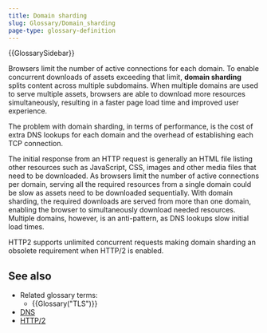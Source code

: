 ```yaml
---
title: Domain sharding
slug: Glossary/Domain_sharding
page-type: glossary-definition
---
```


{{GlossarySidebar}}

Browsers limit the number of active connections for each domain. To enable concurrent downloads of assets exceeding that limit, **domain sharding** splits content across multiple subdomains. When multiple domains are used to serve multiple assets, browsers are able to download more resources simultaneously, resulting in a faster page load time and improved user experience.

The problem with domain sharding, in terms of performance, is the cost of extra DNS lookups for each domain and the overhead of establishing each TCP connection.

The initial response from an HTTP request is generally an HTML file listing other resources such as JavaScript, CSS, images and other media files that need to be downloaded. As browsers limit the number of active connections per domain, serving all the required resources from a single domain could be slow as assets need to be downloaded sequentially. With domain sharding, the required downloads are served from more than one domain, enabling the browser to simultaneously download needed resources. Multiple domains, however, is an anti-pattern, as DNS lookups slow initial load times.

HTTP2 supports unlimited concurrent requests making domain sharding an obsolete requirement when HTTP/2 is enabled.

## See also

- Related glossary terms:
  - {{Glossary("TLS")}}
- [DNS](/en-US/docs/Glossary/DNS)
- [HTTP/2](/en-US/docs/Glossary/HTTP_2)
